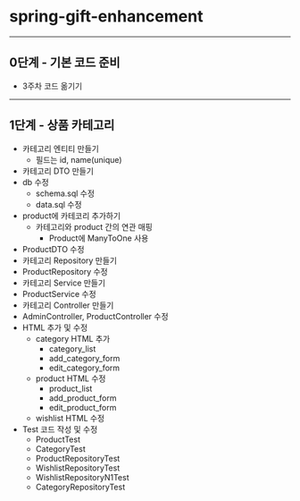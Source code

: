 # spring-gift-enhancement

---
## 0단계 - 기본 코드 준비
- 3주차 코드 옮기기
---
## 1단계 - 상품 카테고리
- 카테고리 엔티티 만들기
  - 필드는 id, name(unique)
- 카테고리 DTO 만들기
- db 수정
  - schema.sql 수정
  - data.sql 수정
- product에 카테코리 추가하기
  - 카테고리와 product 간의 연관 매핑
    - Product에 ManyToOne 사용
- ProductDTO 수정
- 카테고리 Repository 만들기
- ProductRepository 수정
- 카테고리 Service 만들기
- ProductService 수정
- 카테고리 Controller 만들기
- AdminController, ProductController 수정
- HTML 추가 및 수정
  - category HTML 추가
    - category_list
    - add_category_form
    - edit_category_form
  - product HTML 수정
    - product_list
    - add_product_form
    - edit_product_form
  - wishlist HTML 수정
- Test 코드 작성 및 수정
  - ProductTest
  - CategoryTest
  - ProductRepositoryTest
  - WishlistRepositoryTest
  - WishlistRepositoryN1Test
  - CategoryRepositoryTest

